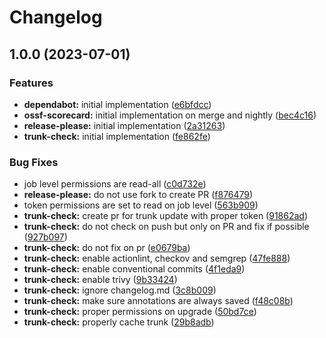 # Changelog

## 1.0.0 (2023-07-01)


### Features

* **dependabot:** initial implementation ([e6bfdcc](https://github.com/molier-net/template/commit/e6bfdccd3f6aafdc1888bd5feae893b189a42d0b))
* **ossf-scorecard:** initial implementation on merge and nightly ([bec4c16](https://github.com/molier-net/template/commit/bec4c1696bece5ca00c2f9e4d2c332f99314cf1e))
* **release-please:** initial implementation ([2a31263](https://github.com/molier-net/template/commit/2a312635d857fbd1fb90727917f02a4a49a120d3))
* **trunk-check:** initial implementation ([fe862fe](https://github.com/molier-net/template/commit/fe862fe8a65f0cb71ceedee562987f004d12cb58))


### Bug Fixes

* job level permissions are read-all ([c0d732e](https://github.com/molier-net/template/commit/c0d732e3f4d432ef8eaa471e3794257ae544e5ed))
* **release-please:** do not use fork to create PR ([f876479](https://github.com/molier-net/template/commit/f876479b85a6dd4e41f01329f64639197d331d5b))
* token permissions are set to read on job level ([563b909](https://github.com/molier-net/template/commit/563b9095613398b19c9ba2e89cb5960f2c3af400))
* **trunk-check:** create pr for trunk update with proper token ([91862ad](https://github.com/molier-net/template/commit/91862addc1ffbc5113680c61044d4b45cac3c816))
* **trunk-check:** do not check on push but only on PR and fix if possible ([927b097](https://github.com/molier-net/template/commit/927b09789bfae381393d6ef0362cdfe5ac3529bc))
* **trunk-check:** do not fix on pr ([e0679ba](https://github.com/molier-net/template/commit/e0679ba7cc1aea15d1c5ee3de5da2d056745c2eb))
* **trunk-check:** enable actionlint, checkov and semgrep ([47fe888](https://github.com/molier-net/template/commit/47fe8880b3ad94df8da1aff71494d4aeb64e3fe4))
* **trunk-check:** enable conventional commits ([4f1eda9](https://github.com/molier-net/template/commit/4f1eda9dbbf775cb422307e53d41ad4d02053df4))
* **trunk-check:** enable trivy ([9b33424](https://github.com/molier-net/template/commit/9b33424c9ce72aca7994aa99b47043da9ac14ad2))
* **trunk-check:** ignore changelog.md ([3c8b009](https://github.com/molier-net/template/commit/3c8b009839cc8bd9dca2933f58a1a2a2193d397b))
* **trunk-check:** make sure annotations are always saved ([f48c08b](https://github.com/molier-net/template/commit/f48c08b6070d2eef5393c3b676c54c914cf36d1a))
* **trunk-check:** proper permissions on upgrade ([50bd7ce](https://github.com/molier-net/template/commit/50bd7ce3bdbb1fb89c40432c63ad90f7db9d0d74))
* **trunk-check:** properly cache trunk ([29b8adb](https://github.com/molier-net/template/commit/29b8adbdbd2d03922c5af1a7af4ec2dd2f2d328c))
